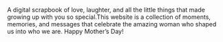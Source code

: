 A digital scrapbook of love, laughter, and all the little things that made growing up with you so special.This website is a collection of moments, memories, and messages that celebrate the amazing woman who shaped us into who we are. Happy Mother’s Day!
